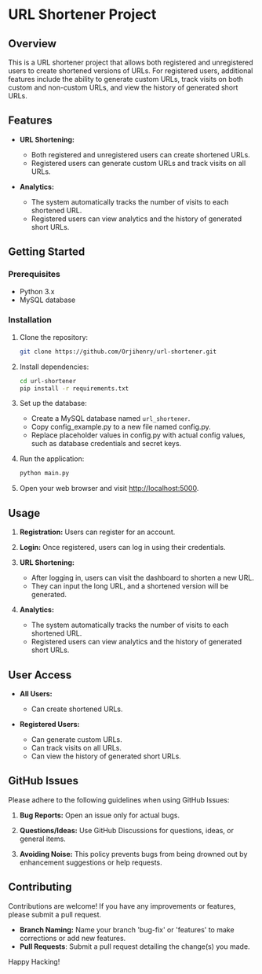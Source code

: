 # URL Shortener Project

## Overview

This is a URL shortener project that allows both registered and unregistered users to create shortened versions of URLs. For registered users, additional features include the ability to generate custom URLs, track visits on both custom and non-custom URLs, and view the history of generated short URLs.

## Features

- **URL Shortening:**
  - Both registered and unregistered users can create shortened URLs.
  - Registered users can generate custom URLs and track visits on all URLs.

- **Analytics:**
  - The system automatically tracks the number of visits to each shortened URL.
  - Registered users can view analytics and the history of generated short URLs.

## Getting Started

### Prerequisites

- Python 3.x
- MySQL database

### Installation

1. Clone the repository:

    ```bash
    git clone https://github.com/Orjihenry/url-shortener.git
    ```

2. Install dependencies:

    ```bash
    cd url-shortener
    pip install -r requirements.txt
    ```

3. Set up the database:

    - Create a MySQL database named `url_shortener`.
    - Copy config_example.py to a new file named config.py.
    - Replace placeholder values in config.py with actual config values,
      such as database credentials and secret keys.

4. Run the application:

    ```bash
    python main.py
    ```

5. Open your web browser and visit [http://localhost:5000](http://localhost:5000).

## Usage

1. **Registration:** Users can register for an account.

2. **Login:** Once registered, users can log in using their credentials.

3. **URL Shortening:**
    - After logging in, users can visit the dashboard to shorten a new URL.
    - They can input the long URL, and a shortened version will be generated.

4. **Analytics:**
    - The system automatically tracks the number of visits to each shortened URL.
    - Registered users can view analytics and the history of generated short URLs.

## User Access

- **All Users:**
  - Can create shortened URLs.

- **Registered Users:**
  - Can generate custom URLs.
  - Can track visits on all URLs.
  - Can view the history of generated short URLs.

## GitHub Issues

Please adhere to the following guidelines when using GitHub Issues:

1. **Bug Reports:** Open an issue only for actual bugs.

2. **Questions/Ideas:** Use GitHub Discussions for questions, ideas, or general items.

3. **Avoiding Noise:** This policy prevents bugs from being drowned out by enhancement suggestions or help requests.

## Contributing

Contributions are welcome! If you have any improvements or features, please submit a pull request.

  - **Branch Naming:** Name your branch 'bug-fix' or 'features' to make corrections or add new features.
  - **Pull Requests**: Submit a pull request detailing the change(s) you made.

Happy Hacking!
